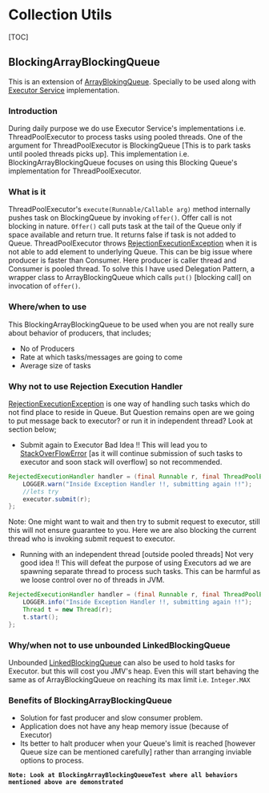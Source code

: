# Collection Utils

[TOC]

## BlockingArrayBlockingQueue
This is an extension of [ArrayBlokingQueue](https://docs.oracle.com/javase/8/docs/api/java/util/concurrent/ArrayBlockingQueue.html). Specially to be used along with [Executor Service](https://docs.oracle.com/javase/8/docs/api/java/util/concurrent/ExecutorService.html) implementation.

### Introduction
During daily purpose we do use Executor Service's implementations i.e. ThreadPoolExecutor to process tasks using pooled threads. One of the argument for ThreadPoolExecutor is BlockingQueue [This is to park tasks until pooled threads picks up]. This implementation i.e. BlockingArrayBlockingQueue focuses on using this Blocking Queue's implementation for ThreadPoolExecutor. 

### What is it
ThreadPoolExecutor's `execute(Runnable/Callable arg)` method internally pushes task on BlockingQueue by invoking `offer()`. Offer call is not blocking in nature. `Offer()` call puts task at the tail of the Queue only if space available and return true. It returns false if task is not added to Queue. ThreadPoolExecutor throws [RejectionExecutionException](https://docs.oracle.com/javase/8/docs/api/java/util/concurrent/RejectedExecutionException.html) when it is not able to add element to underlying Queue. 
This can be big issue where producer is faster than Consumer. Here producer is caller thread and Consumer is pooled thread. 
To solve this I have used Delegation Pattern, a wrapper class to ArrayBlockingQueue which calls `put()` [blocking call] on invocation of `offer()`.

### Where/when to use
This BlockingArrayBlockingQueue to be used when you are not really sure about behavior of producers, that includes;
* No of Producers
* Rate at which tasks/messages are going to come
* Average size of tasks

### Why not to use Rejection Execution Handler
[RejectionExecutionException](https://docs.oracle.com/javase/8/docs/api/java/util/concurrent/RejectedExecutionException.html) is one way of handling such tasks which do not find place to reside in Queue. But Question remains open are we going to put message back to executor? or run it in independent thread? Look at section below;
* Submit again to Executor
Bad Idea !! This will lead you to [StackOverFlowError](http://docs.oracle.com/javase/8/docs/api/index.html?java/lang/StackOverflowError.html) [as it will continue submission of such tasks to executor and soon stack will overflow] so not recommended. 
```java
RejectedExecutionHandler handler = (final Runnable r, final ThreadPoolExecutor executor) -> {
	LOGGER.warn("Inside Exception Handler !!, submitting again !!");
	//lets try
	executor.submit(r);
};
```
Note: One might want to wait and then try to submit request to executor, still this will not ensure guarantee to you. Here we are also blocking the current thread who is invoking submit request to executor.
* Running with an independent thread [outside pooled threads]
Not very good idea !! This will defeat the purpose of using Executors ad we are spawning separate thread to process such tasks. This can be harmful as we loose control over no of threads in JVM.
```java
RejectedExecutionHandler handler = (final Runnable r, final ThreadPoolExecutor executor) -> {
	LOGGER.info("Inside Exception Handler !!, submitting again !!");
	Thread t = new Thread(r);
	t.start();
};
``` 

### Why/when not to use unbounded LinkedBlockingQueue
Unbounded [LinkedBlockingQueue](http://docs.oracle.com/javase/8/docs/api/index.html?java/util/concurrent/LinkedBlockingQueue.html) can also be used to hold tasks for Executor. but this will cost you JMV's heap. Even this will start behaving the same as of ArrayBlockingQueue on reaching its max limit i.e. `Integer.MAX`

### Benefits of BlockingArrayBlockingQueue
* Solution for fast producer and slow consumer problem. 
* Application does not have any heap memory issue (because of Executor)
* Its better to halt producer when your Queue's limit is reached [however Queue size can be mentioned carefully] rather than arranging inviable options to process.

**`Note: Look at BlockingArrayBlockingQueueTest where all behaviors mentioned above are demonstrated`**